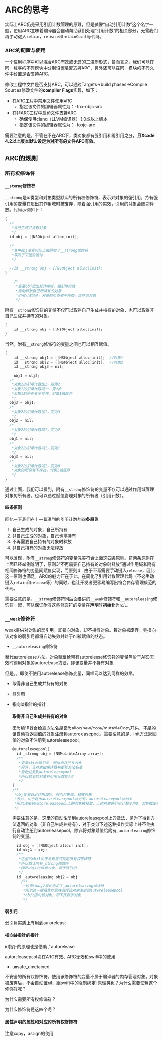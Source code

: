 # ARC的思考

实际上ARC仍是采用引用计数管理的原理，但是就像“自动引用计数”这个名字一般，使用ARC意味着编译器会自动帮助我们处理“引用计数”的相关部分，无需我们再手动键入`retain`，`release`和`retainCount`等代码。

### ARC的配置与使用

一个应用程序中可以混合ARC有效或无效的二进制形式，换而言之，我们可以在同一程序的不同模块中分别设置是否支持ARC，另外还可以在同一模块的不同文件中设置是否支持ARC。

修改工程中文件是否支持ARC，可以通过Targets->build phases->Compile Sources修改文件的**compiler Flags**实现，如下：

* 在ARC工程中禁用文件使用ARC
  * 指定该文件的编辑器属性为：-fno-objc-arc
* 在非ARC工程中启动文件支持ARC
  * 确保使用clang（LLVM编译器）3.0或以上版本
  * 指定该文件的编辑器属性为：-fobjc-arc

需要注意的是，不管在不在ARC下，类对象都有强引用和弱引用之分，**且Xcode 4.2以上版本默认设定为对所有的文件ARC有效**。

## ARC的规则

### 所有权修饰符

#### `__storng`修饰符

`__strong`是id类型和对象类型默认的所有权修饰符，表示对对象的强引用，持有强引用的变量在超出其作用域时被废弃，随着强引用的实效，引用的对象会随之释放。代码示例如下：

```objective-c
{
  /*
   *自己生成并持有对象
   */
  id obj = [[NSObject alloc]init];
  
  /*
   *其中obj变量实际上被附加了__strong修饰符
   *等同于下面的语句
   */
  
  //id __strong obj = [[NSObject alloc]init];
}

	/*
 	 *变量obj超出其作用域，强引用实效
 	 *自动释放自己所持有的对象
 	 *引用计数为0，对象的所有者不存在，废弃该对象
 	 */
```

附有`__strong`修饰符的变量不仅可以取得自己生成并持有的对象，也可以取得非自己生成并持有的对象。

```objective-c
{
	id __strong obj = [[NSObject alloc]init];
}
```



当然，附有`__strong`修饰符的变量之间也可以相互赋值。

```objective-c
{
	id __strong obj1 = [[NSObject alloc]init];	//对象1
	id __strong obj2 = [[NSObject alloc]init];	//对象2
	id __strong obj3 = nil;

	obj1 = obj2;
  /*
   *对象2的引用计数加1，变为2
   *对象1的引用计数减一，变为0
   *对象1的所有者不存在，对象1被废弃
   */
  obj3 = obj1;
  /*
   *对象2的引用计数加1，变为3
   */
  obj2 = nil;
  /*
   *对象2的引用计数减1，变为2
   */
  obj1 = nil;
  /*
   *对象2的引用计数减1，变为1
   */
  obj3 = nil;
  /*
   *对象2的引用计数减1，变为0
   *对象的所有者不存在，对象2被废弃
   */
}
```

通过上面，我们可以看到，附有`__strong`修饰符的变量不仅可以通过作用域管理对象的所有者，也可以通过赋值管理对象的所有者（引用计数）。

#### 四条原则

回忆一下我们在上一篇说到的引用计数的**四条原则**

1. 自己生成的对象，自己所持有
2. 非自己生成的对象，自己也能持有
3. 不再需要自己持有的对象时释放
4. 非自己持有的对象无法释放

可以发现，附有`__strong`修饰符的变量完美符合上面这四条原则。前两条原则在上面已经举例说明了，原则3“不再需要自己持有的对象时释放”通过作用域和附有相同修饰符的变量间赋值实现，而原则4，由于不再需要手动键入`release`，因此这一原则也满足。ARC的魅力正在于此，在简化了引用计数管理代码（不必手动键入`retain`和`release`等）的同时，也让开发者更容易编写出符合内存管理规范的代码。

需要注意的是，`__strong`修饰符同后面要讲的`__weak`修饰符和`__autoreleasing`修饰符一起，可以保证附有这些修饰符的变量在**声明时初始化**为`nil`。



### `__weak`修饰符

weak提供对对象的弱引用，即指向对象，却不持有对象。若对象被废弃，则指向该对象的弱引用都将自动失效并处于nil被赋值的状态。

- `__autoreleasing`修饰符

替代autorelease方法，对象赋值给带有autorelease修饰符的变量等价于ARC无效时调用对象的autorelease方法，即该变量并不持有对象

但是。。即使不使用autorelease修饰变量，同样可以达到同样的效果。

- 取得非自己生成并持有的对象

- 弱引用

- 指向id指针的指针

  #### 取得非自己生成并持有的对象 

  因为编译器会检查方法名是否为alloc/new/copy/mutableCopy开头，不是的话自动将返回值的对象注册到autoreleasepool。需要注意的是，init方法返回值的对象不注册到autoreleasepool。

  ```objective-c
  @autoreleasepool{
  	id _strong obj = [NSMutableArray array];
  	/**
  	 *变量obj为强引用，所以自己持有对象
  	 *另外，该对象由编译器判断其方法名后
  	 *自动注册到autoreleasepool
  	 *所以这里的对象的引用计数变为2
  	 */
  }
  /**
   *obj变量超出作用域后，强引用失效，释放对象
   *另外，由于超出autoreleasepool块范围，autoreleasepool块结束
   *所以注册到autoreleasepool上的对象被释放，上述对象的引用计数变为0，对象被废弃
   */
  ```

  需要注意的是，这里的自动注册到autoreleasepool上的做法，是为了得到方法返回的对象（非自己生成并持有），对于类似下述这种操作实际上并不会执行自动注册到autoreleasepool，除非将对象赋值给附有`_autoreleasing`修饰符的变量。

  ```objective-c
  	id obj = [[NSObject alloc] init];
  	id obj1 = obj;
  	/**
  	 *这里的obj1由于没有显式指定所有权修饰符
  	 *所以默认附有_strong修饰符
  	 *因此obj1持有该对象，属于强引用
  	 */
  	id _autoreleasing obj2 = obj
      /**
       *这里的obj2显式指定了_autoreleasing修饰符
       *所以这一赋值操作意味着将该对象注册到autoreleasepool
       *obj2指向该对象，却不持有该对象
       */
  ```



#### 弱引用

弱引用实质上有用到autorelease

#### 指向id指针的指针

id指针的原理也是借助了autorelease

autoreleasepool块在ARC有效、ARC无效和swift中的使用

- unsafe_unretained

不安全的所有权修饰符，使用该修饰符的变量不属于编译器的内存管理对象。对象被废弃后，不会自动置nil，跟swift中的强制绑定`!`原理类似？为什么需要使用这个修饰符呢？



为什么需要所有权修饰符？

为什么修饰符是这四个呢？

#### 属性声明的属性和对应的所有权修饰符

注意copy，assign的使用